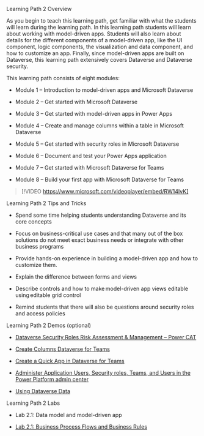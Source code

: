  
Learning Path 2 Overview 

As you begin to teach this learning path, get familiar with what the students will learn during the learning path. In this learning path students will learn about working with model-driven apps. 
Students will also learn about details for the different components of a model-driven app, like the UI component, logic components, the visualization and data component, and how to customize an app. 
Finally, since model-driven apps are built on Dataverse, this learning path extensively covers Dataverse and Dataverse security. 

This learning path consists of eight modules: 

- Module 1 – Introduction to model-driven apps and Microsoft Dataverse 

- Module 2 – Get started with Microsoft Dataverse 

- Module 3 – Get started with model-driven apps in Power Apps 

- Module 4 – Create and manage columns within a table in Microsoft Dataverse 

- Module 5 – Get started with security roles in Microsoft Dataverse 

- Module 6 – Document and test your Power Apps application 

- Module 7 – Get started with Microsoft Dataverse for Teams 

- Module 8 – Build your first app with Microsoft Dataverse for Teams 

> [!VIDEO https://www.microsoft.com/videoplayer/embed/RW14IvK] 

Learning Path 2 Tips and Tricks 

- Spend some time helping students understanding Dataverse and its core concepts 

- Focus on business-critical use cases and that many out of the box solutions do not meet exact business needs or integrate with other business programs 

- Provide hands-on experience in building a model-driven app and how to customize them.  

- Explain the difference between forms and views 

- Describe controls and how to make model-driven app views editable using editable grid control 

- Remind students that there will also be questions around security roles and access policies 

Learning Path 2 Demos (optional) 

- [Dataverse Security Roles Risk Assessment & Management – Power CAT](https://www.youtube.com/watch?v=0z-yZcYaC5Y) 

- [Create Columns Dataverse for Teams](https://www.youtube.com/watch?v=WC3DVo00iLs&list=PLi9EhCY4z99Vt0CQAmgAV-jU5-3KVU6CX&index=12) 

- [Create a Quick App in Dataverse for Teams](https://www.youtube.com/watch?v=VeCHQIP0z_c&list=PLi9EhCY4z99Vt0CQAmgAV-jU5-3KVU6CX&index=20)  

- [Administer Application Users, Security roles, Teams, and Users in the Power Platform admin center](https://www.youtube.com/watch?v=1Iet2si8Ehw&list=PLi9EhCY4z99Vt0CQAmgAV-jU5-3KVU6CX&index=23) 

- [Using Dataverse Data](https://www.youtube.com/watch?v=VeCHQIP0z_c&list=PLi9EhCY4z99Vt0CQAmgAV-jU5-3KVU6CX&index=20)

Learning Path 2 Labs 

- Lab 2.1: Data model and model-driven app  

- [Lab 2.1: Business Process Flows and Business Rules](https://microsoftlearning.github.io/PL-200-Power-Platform-Functional-Consultant/Instructions/Labs/LAB%5BPL-200%5D_M02L01_Business_rule.html) 

